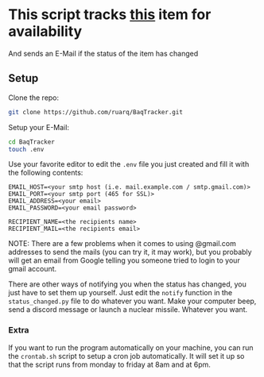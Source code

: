 # This script tracks [this](https://www.airpaq.de/collections/alle-produkte/products/turnbeutel-baq?variant=40697128321135) item for availability
And sends an E-Mail if the status of the item has changed

## Setup
Clone the repo:
```bash
git clone https://github.com/ruarq/BaqTracker.git
```

Setup your E-Mail:
```bash
cd BaqTracker
touch .env
```

Use your favorite editor to edit the `.env` file you just created and fill it with the following contents:
```env
EMAIL_HOST=<your smtp host (i.e. mail.example.com / smtp.gmail.com)>
EMAIL_PORT=<your smtp port (465 for SSL)>
EMAIL_ADDRESS=<your email>
EMAIL_PASSWORD=<your email password>

RECIPIENT_NAME=<the recipients name>
RECIPIENT_MAIL=<the recipients email>
```
NOTE: There are a few problems when it comes to using @gmail.com addresses to send the mails (you can try it, it may work),
but you probably will get an email from Google telling you someone tried to login to your gmail account.

There are other ways of notifying you when the status has changed, you just have to set them up yourself.
Just edit the `notify` function in the `status_changed.py` file to do whatever you want.
Make your computer beep, send a discord message or launch a nuclear missile. Whatever you want.

### Extra
If you want to run the program automatically on your machine, you can run the `crontab.sh` script to setup a cron job automatically.
It will set it up so that the script runs from monday to friday at 8am and at 6pm.
